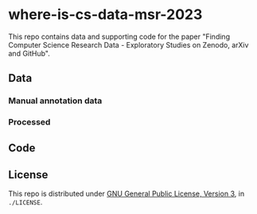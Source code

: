 # where-is-cs-data-msr-2023

This repo contains data and supporting code for the paper "Finding Computer Science Research Data - Exploratory Studies on Zenodo, arXiv and GitHub". 

## Data 
### Manual annotation data

### Processed 

## Code

## License
This repo is distributed under [GNU General Public License, Version 3](https://www.gnu.org/licenses/gpl-3.0.html), in `./LICENSE`.


